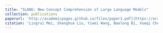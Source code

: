 ```yaml
---
title: "SLANG: New Concept Comprehension of Large Language Models"
collection: publications
paperurl: 'http://academicpages.github.io/files/paper1.pdf](https://arxiv.org/pdf/2401.12585.pdf'
citation: 'Lingrui Mei, Shenghua Liu, Yiwei Wang, Baolong Bi, Xueqi Chen.'
---
```

